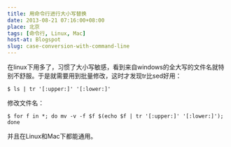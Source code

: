 ```yaml
---
title: 用命令行进行大小写替换
date: 2013-08-21 07:16:00+08:00
place: 北京
tags: [命令行, Linux, Mac]
host-at: Blogspot
slug: case-conversion-with-command-line
---
```

在linux下用多了，习惯了大小写敏感，看到来自windows的全大写的文件名就特别不舒服。于是就需要用到批量修改，这时才发现tr比sed好用：

    $ ls | tr '[:upper:]' '[:lower:]'

修改文件名：

    $ for f in *; do mv -v -f $f $(echo $f | tr '[:upper:]' '[:lower:]'); done

并且在Linux和Mac下都能通用。
